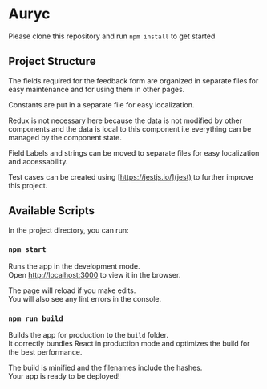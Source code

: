 # Auryc

Please clone this repository and run `npm install` to get started

## Project Structure

The fields required for the feedback form are organized in separate files for easy maintenance and for using them in other pages.

Constants are put in a separate file for easy localization.

Redux is not necessary here because the data is not modified by other components and the data is local to this component i.e everything can be managed by the component state.

Field Labels and strings can be moved to separate files for easy localization and accessability.

Test cases can be created using [https://jestjs.io/](jest) to further improve this project.

## Available Scripts

In the project directory, you can run:

### `npm start`

Runs the app in the development mode.\
Open [http://localhost:3000](http://localhost:3000) to view it in the browser.

The page will reload if you make edits.\
You will also see any lint errors in the console.

### `npm run build`

Builds the app for production to the `build` folder.\
It correctly bundles React in production mode and optimizes the build for the best performance.

The build is minified and the filenames include the hashes.\
Your app is ready to be deployed!

